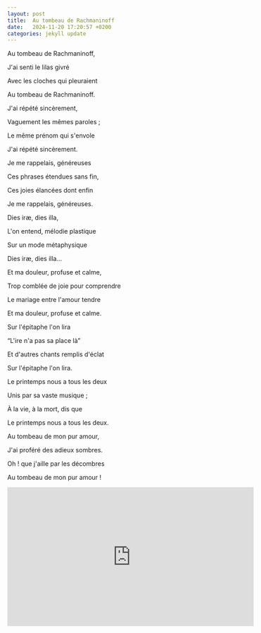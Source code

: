 ```yaml
---
layout: post
title:  Au tombeau de Rachmaninoff
date:   2024-11-20 17:20:57 +0200
categories: jekyll update
---
```


Au tombeau de Rachmaninoff,

J'ai senti le lilas givré

Avec les cloches qui pleuraient

Au tombeau de Rachmaninoff. 


J'ai répété sincèrement,

Vaguement les mêmes paroles ;

Le même prénom qui s'envole

J'ai répété sincèrement.


Je me rappelais, généreuses

Ces phrases étendues sans fin,

Ces joies élancées dont enfin

Je me rappelais, généreuses.


Dies iræ, dies illa,

L'on entend, mélodie plastique

Sur un mode métaphysique

Dies iræ, dies illa…


Et ma douleur, profuse et calme,

Trop comblée de joie pour comprendre

Le mariage entre l'amour tendre

Et ma douleur, profuse et calme.


Sur l'épitaphe l'on lira

“L'ire n'a pas sa place là”

Et d'autres chants remplis d'éclat

Sur l'épitaphe l'on lira.


Le printemps nous a tous les deux

Unis par sa vaste musique ;

À la vie, à la mort, dis que

Le printemps nous a tous les deux. 


Au tombeau de mon pur amour,

J'ai proféré des adieux sombres.

Oh ! que j'aille par les décombres

Au tombeau de mon pur amour !

<iframe width="560" height="315" src="https://www.youtube.com/embed/WQPj3em5rjU?si=eaBtX3-DjfrLErDN" title="YouTube video player" frameborder="0" allow="accelerometer; autoplay; clipboard-write; encrypted-media; gyroscope; picture-in-picture; web-share" referrerpolicy="strict-origin-when-cross-origin" allowfullscreen></iframe>
